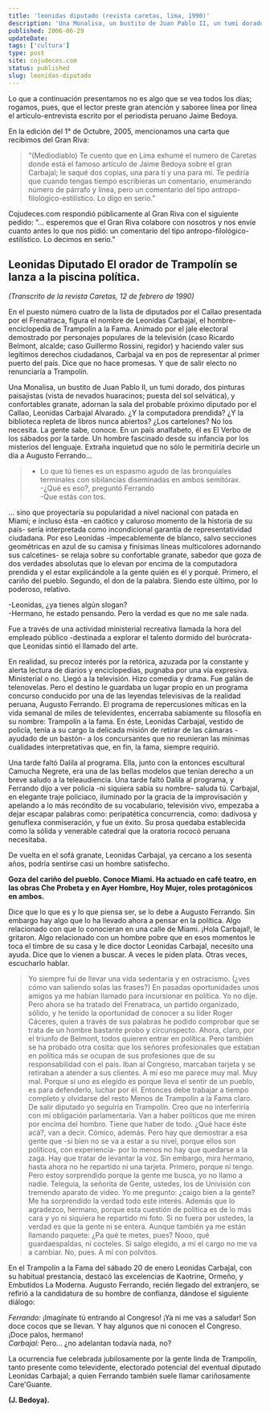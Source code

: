 ```yaml
---
title: 'leonidas diputado (revista caretas, lima, 1990)'
description: 'Una Monalisa, un bustito de Juan Pablo II, un tumi dorado, dos pinturas paisajistas (vista de nevados huaracinos; puesta del sol selvática), y confortables granate, adornan la sala del probable próximo diputado por el Callao'
published: 2006-06-29
updateDate:
tags: ['cultura']
type: post
site: cojudeces.com
status: published
slug: leonidas-diputado
---
```


Lo que a continuación presentamos no es algo que se vea todos los días; rogamos, pues, que el lector preste gran atención y saboree línea por línea el artículo-entrevista escrito por el periodista peruano Jaime Bedoya.

En la edición del 1° de Octubre, 2005, mencionamos una carta que recibimos del Gran Riva:

> "(Mediodiablo) Te cuento que en Lima exhumé el numero de Caretas donde está el famoso artículo de Jaime Bedoya sobre el gran Carbajal; le saqué dos copias, una para ti y una para mí. Te pediría que cuando tengas tiempo escribieras un comentario, enumerando número de párrafo y línea, pero un comentario del tipo antropo-filológico-estilístico. Lo digo en serio."

Cojudeces.com respondió públicamente al Gran Riva con el siguiente pedido: "... esperemos que el Gran Riva colabore con nosotros y nos envíe cuanto antes lo que nos pidió: un comentario del tipo antropo-filológico-estilístico. Lo decimos en serio."

## Leonidas Diputado El orador de Trampolín se lanza a la piscina política.

_(Transcrito de la revista Caretas, 12 de febrero de 1990)_

En el puesto número cuatro de la lista de diputados por el Callao presentada por el Frenatraca, figura el nombre de Leonidas Carbajal, el hombre-enciclopedia de Trampolín a la Fama. Animado por el jale electoral demostrado por personajes populares de la televisión (caso Ricardo Belmont, alcalde; caso Guillermo Rossini, regidor) y haciendo valer sus legítimos derechos ciudadanos, Carbajal va en pos de representar al primer puerto del país. Dice que no hace promesas. Y que de salir electo no renunciaría a Trampolín.

Una Monalisa, un bustito de Juan Pablo II, un tumi dorado, dos pinturas paisajistas (vista de nevados huaracinos; puesta del sol selvática), y confortables granate, adornan la sala del probable próximo diputado por el Callao, Leonidas Carbajal Alvarado. ¿Y la computadora prendida? ¿Y la biblioteca repleta de libros nunca abiertos? ¿Los cartelones? No los necesita. La gente sabe, conoce. En un país analfabeto, él es El Verbo de los sábados por la tarde. Un hombre fascinado desde su infancia por los misterios del lenguaje. Extraña inquietud que no sólo le permitiría decirle un día a Augusto Ferrando...

> - Lo que tú tienes es un espasmo agudo de las bronquiales terminales con sibilancias diseminadas en ambos semitórax.  
>   -¿Qué es eso?, preguntó Ferrando  
>   -Que estás con tos.

... sino que proyectaría su popularidad a nivel nacional con patada en Miami; e incluso ésta -en caótico y caluroso momento de la historia de su país- sería interpretada como incondicional garantía de representatividad ciudadana. Por eso Leonidas -impecablemente de blanco, salvo secciones geométricas en azul de su camisa y finísimas líneas multicolores adornando sus calcetines- se relaja sobre su confortable granate, sabedor que goza de dos verdades absolutas que lo elevan por encima de la computadora prendida y el estar explicándole a la gente quién es él y porqué. Primero, el cariño del pueblo. Segundo, el don de la palabra. Siendo este último, por lo poderoso, relativo.

-Leonidas, ¿ya tienes algún slogan?  
-Hermano, he estado pensando. Pero la verdad es que no me sale nada.

Fue a través de una actividad ministerial recreativa llamada la hora del empleado público -destinada a explorar el talento dormido del burócrata- que Leonidas sintió el llamado del arte.

En realidad, su precoz interés por la retórica, azuzada por la constante y alerta lectura de diarios y enciclopedias, pugnaba por una vía expresiva. Ministerial o no. Llegó a la televisión. Hizo comedia y drama. Fue galán de telenovelas. Pero el destino le guardaba un lugar propio en un programa concurso conducido por una de las leyendas televisivas de la realidad peruana, Augusto Ferrando. El programa de repercusiones míticas en la vida semanal de miles de televidentes, encerraba sabiamente su filosofía en su nombre: Trampolín a la fama. En éste, Leonidas Carbajal, vestido de policía, tenía a su cargo la delicada misión de retirar de las cámaras -ayudado de un bastón- a los concursantes que no reunieran las mínimas cualidades interpretativas que, en fin, la fama, siempre requirió.

Una tarde faltó Dalila al programa. Ella, junto con la entonces escultural Camucha Negrete, era una de las bellas modelos que tenían derecho a un breve saludo a la teleaudiencia. Una tarde faltó Dalila al programa, y Ferrando dijo a ver policía -ni siquiera sabía su nombre- saluda tú. Carbajal, en elegante traje policiaco, iluminado por la gracia de la improvisación y apelando a lo más recóndito de su vocabulario, televisión vivo, empezaba a dejar escapar palabras como: peripatética concurrencia, como: dadivosa y genuflexa conmiseración, y fue un éxito. Su prosa quedaba establecida como la sólida y venerable catedral que la oratoria rococó peruana necesitaba.

De vuelta en el sofá granate, Leonidas Carbajal, ya cercano a los sesenta años, podría sentirse casi un hombre satisfecho.

**Goza del cariño del pueblo. Conoce Miami. Ha actuado en café teatro, en las obras Che Probeta y en Ayer Hombre, Hoy Mujer, roles protagónicos en ambos.**

Dice que lo que es y lo que piensa ser, se lo debe a Augusto Ferrando. Sin embargo hay algo que lo ha llevado ahora a pensar en la política. Algo relacionado con que lo conocieran en una calle de Miami. ¡Hola Carbajal!, le gritaron. Algo relacionado con un hombre pobre que en esos momentos le toca el timbre de su casa y le dice doctor Leonidas Carbajal, necesito una ayuda. Dice que lo vienen a buscar. A veces le piden plata. Otras veces, escucharlo hablar.

> Yo siempre fui de llevar una vida sedentaria y en ostracismo. (¿ves cómo van saliendo solas las frases?) En pasadas oportunidades unos amigos ya me habían llamado para incursionar en política. Yo no dije. Pero ahora se ha tratado del Frenatraca, un partido organizado, sólido, y he tenido la oportunidad de conocer a su líder Roger Cáceres, quien a través de sus palabras he podido comprobar que se trata de un hombre bastante probo y circunspecto. Ahora, claro, por el triunfo de Belmont, todos quieren entrar en política. Pero también se ha probado otra cosita: que los señores profesionales que estaban en política más se ocupan de sus profesiones que de su responsabilidad con el país. Iban al Congreso, marcaban tarjeta y se retiraban a atender a sus clientes. A mí eso me parece muy mal. Muy mal. Porque si uno es elegido es porque lleva el sentir de un pueblo, es para defenderlo, luchar por él. Entonces debe trabajar a tiempo completo y olvidarse del resto Menos de Trampolín a la Fama claro. De salir diputado yo seguiría en Trampolín. Creo que no interferiría con mi obligación parlamentaria. Van a haber políticos que me miren por encima del hombro. Tiene que haber de todo. ¿Qué hace éste acá?, van a decir. Cómico, además. Pero hay que demostrar a esa gente que -si bien no se va a estar a su nivel, porque ellos son políticos, con experiencia- por lo menos no hay que quedarse a la zaga. Hay que tratar de levantar la voz. Sin embargo, mira hermano, hasta ahora no he repartido ni una tarjeta. Primero, porque ni tengo. Pero estoy sorprendido porque la gente me busca, yo no llamo a nadie. Teleguía, la señorita de Gente, ustedes, los de Univisión con tremendo aparato de video. Yo me pregunto: ¿caigo bien a la gente? Me ha sorprendido la verdad todo este interés. Además que lo agradezco, hermano, porque esta cuestión de política es de lo más cara y yo ni siquiera he repartido mi foto. Si no fuera por ustedes, la verdad es que la gente ni se entera. Aunque también ya me están llamando paquete: ¿Pa qué te metes, pues? Nooo, qué guardaespaldas, ni cocteles. Si salgo elegido, a mí el cargo no me va a cambiar. No, pues. A mí con polvitos.

En el Trampolín a la Fama del sábado 20 de enero Leonidas Carbajal, con su habitual prestancia, destacó las excelencias de Kaotrine, Ormeño, y Embutidos La Moderna. Augusto Ferrando, recién llegado del extranjero, se refirió a la candidatura de su hombre de confianza, dándose el siguiente diálogo:

*Ferrando:* ¡Imagínate tú entrando al Congreso! ¡Ya ni me vas a saludar! Son doce cocos que se llevan. Y hay algunos que ni conocen el Congreso. ¡Doce palos, hermano!  
*Carbajal:* Pero... ¿no adelantan todavía nada, no?

La ocurrencia fue celebrada jubilosamente por la gente linda de Trampolín, tanto presente como televidente, electorado potencial del eventual diputado Leonidas Carbajal; a quien Ferrando también suele llamar cariñosamente Care'Guante.

**(J. Bedoya).**
